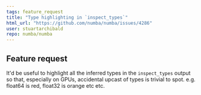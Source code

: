 ```yaml
---
tags: feature_request
title: "Type highlighting in `inspect_types`"
html_url: "https://github.com/numba/numba/issues/4286"
user: stuartarchibald
repo: numba/numba
---
```


<!--

Thanks for opening an issue! To help the Numba team handle your information
efficiently, please first ensure that there is no other issue present that
already describes the issue you have
(search at https://github.com/numba/numba/issues?&q=is%3Aissue).

For more general "how do I do X?" type questions, please speak to us in real
time on https://gitter.im/numba/numba or post to the Numba mailing list
https://groups.google.com/a/continuum.io/forum/#!forum/numba-users.

-->

## Feature request

It'd be useful to highlight all the inferred types in the `inspect_types` output so that, especially on GPUs, accidental upcast of types is trivial to spot. e.g. float64 is red, float32 is orange etc etc.

<!--

Please include details of the feature you would like to see, why you would
like to see it/the use case

-->
